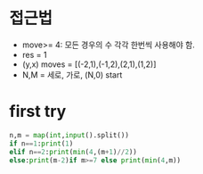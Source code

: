 # 접근법
- move>= 4: 모든 경우의 수 각각 한번씩 사용해야 함.
- res = 1
- (y,x) moves = [(-2,1),(-1,2),(2,1),(1,2)]
- N,M = 세로, 가로, (N,0) start

# first try
```python
n,m = map(int,input().split())
if n==1:print(1)
elif n==2:print(min(4,(m+1)//2))
else:print(m-2)if m>=7 else print(min(4,m))
```

